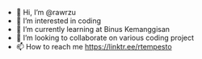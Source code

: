 - 👋 Hi, I’m @rawrzu
- 👀 I’m interested in coding 
- 🌱 I’m currently learning at Binus Kemanggisan
- 💞️ I’m looking to collaborate on various coding project
- 📫 How to reach me https://linktr.ee/rtempesto

<!---
rawrzu/rawrzu is a ✨ special ✨ repository because its `README.md` (this file) appears on your GitHub profile.
You can click the Preview link to take a look at your changes.
--->
